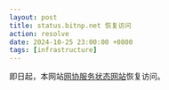 ```yaml
---
layout: post
title: status.bitnp.net 恢复访问
action: resolve
date: 2024-10-25 23:00:00 +0800
tags: [infrastructure]
---
```


即日起，本网站[网协服务状态网站](https://status.bitnp.net/)恢复访问。

